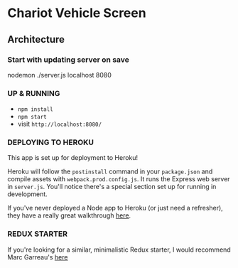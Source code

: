 # Chariot Vehicle Screen



## Architecture















### Start with updating server on save
nodemon ./server.js localhost 8080


### UP & RUNNING
* `npm install`
* `npm start`
* visit `http://localhost:8080/`


### DEPLOYING TO HEROKU
This app is set up for deployment to Heroku!

Heroku will follow the `postinstall` command in your `package.json` and compile assets with `webpack.prod.config.js`. It runs the Express web server in `server.js`. You'll notice there's a special section set up for running in development.

If you've never deployed a Node app to Heroku (or just need a refresher), they have a really great walkthrough [here](https://devcenter.heroku.com/articles/getting-started-with-nodejs#introduction). 

### REDUX STARTER
If you're looking for a similar, minimalistic Redux starter, I would recommend Marc Garreau's [here](https://github.com/marcgarreau/redux-starter)


